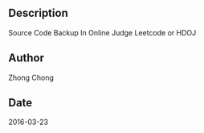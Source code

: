## Description
Source Code Backup In Online Judge Leetcode or HDOJ

## Author
Zhong Chong

## Date
2016-03-23
